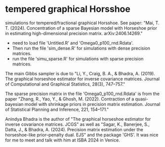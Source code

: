 # tempered graphical Horsshoe
simulations for tempered/fractional graphical Horsshoe. See paper: "Mai, T. T. (2024). Concentration of a sparse Bayesian model with Horseshoe prior in estimating high-dimensional precision matrix. arXiv:2406.14269."

* need to load file 'Untitled.R' and 'Omega0_p100_rnd.Rdata'.
* Then run the file 'sim_dense.R' for simulations with dense precision matrices.
* run the file 'simu_sparse.R' for simulations with sparse precision matrices.

The main Gibbs sampler is due to "Li, Y., Craig, B. A., & Bhadra, A. (2019). The graphical horseshoe estimator for inverse covariance matrices. Journal of Computational
and Graphical Statistics, 28(3), 747–757."

The sparse precision matrix in the file 'Omega0_p100_rnd.Rdata' is from the paper "Zhang, R., Yao, Y., & Ghosh, M. (2022). Contraction of a quasi-bayesian model with shrinkage priors in precision matrix estimation. Journal of Statistical Planning and Inference, 221, 154–171."

Anindya Bhadra is the author of "The graphical horseshoe estimator for inverse covariance matrices. JCGS" as well as "Sagar, K., Banerjee, S., Datta, J., & Bhadra, A. (2024). Precision matrix estimation under the horseshoe-like prior–penalty dual. EJS" and the package 'GHS'. It was nice for me to meet and talk with him at ISBA 2024 in Venice.

